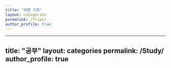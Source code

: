 ```yaml
---
title: "여행 기록"
layout: categories
permalink: /Trips/
author_profile: true
---
```

---
title: "공부"
layout: categories
permalink: /Study/
author_profile: true
---
